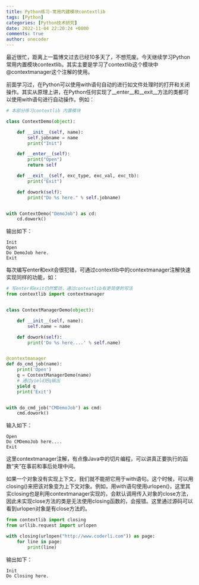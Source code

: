 ```yaml
---
title: Python练习-常用内建模块contextlib
tags: [Python]
categories: [Python技术研究]
date: 2022-11-04 22:20:24 +0800
comments: true
author: onecoder
---
```

最近很忙，距离上一篇博文过去已经10多天了，不想荒废。今天继续学习Python常用内置模块contextlib。其实主要是学习了contextlib这个模块中@contextmanager这个注解的使用。

<!--more-->

前面学习过，在Python可以使用with语句自动的进行如文件处理时的打开和关闭操作。其实从原理上讲，在Python任何实现了__enter__和__exit__方法的类都可以使用with语句进行自动操作。例如：

```python
# 本部分练习contextlib 内置模块

class ContextDemo(object):

    def __init__(self, name):
        self.jobname = name
        print("Init")

    def __enter__(self):
        print("Open")
        return self

    def __exit__(self, exc_type, exc_val, exc_tb):
        print("Exit")

    def dowork(self):
        print("Do %s here." % self.jobname)


with ContextDemo("DemoJob") as cd:
    cd.dowork()
```

输出如下：
```
Init
Open
Do DemoJob here.
Exit
```

每次编写enter和exit会很犯错，可通过contextlib中的contextmanager注解快速实现同样的功能，如：

```python
# 写enter和exit仍然繁琐，通过contextlib有更简便的写法
from contextlib import contextmanager


class ContextManagerDemo(object):

    def __init__(self, name):
        self.name = name

    def dowork(self):
        print('Do %s here....' % self.name)


@contextmanager
def do_cmd_job(name):
    print('Open')
    q = ContextManagerDemo(name)
    # 通过yield把q输出
    yield q
    print('Exit')


with do_cmd_job("CMDemoJob") as cmd:
    cmd.dowork()
```
输入如下：
```
Open
Do CMDemoJob here....
Exit
```
这里contextmanager注解，有点像Java中的切片编程，可以讲真正要执行的函数“夹”在事前和事后处理中间。

 如果一个对象没有实现上下文，我们就不能把它用于with语句。这个时候，可以用closing()来把该对象变为上下文对象。例如，用with语句使用urlopen()，这里其实closing也是利用contextmanager实现的，会默认调用传入对象的close方法，因此未实现close方法的类是无法使用closing函数的，会报错。这里通过源码可以看到urlopen对象是有close方法的。

```python
from contextlib import closing
from urllib.request import urlopen

with closing(urlopen("http://www.coderli.com")) as page:
    for line in page:
        print(line)
```
输出如下：
```
Init
Do Closing here.
```
